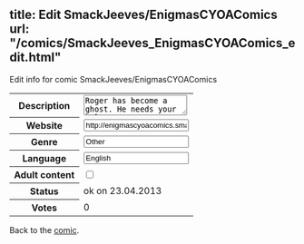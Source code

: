 title: Edit SmackJeeves/EnigmasCYOAComics
url: "/comics/SmackJeeves_EnigmasCYOAComics_edit.html"
---
Edit info for comic SmackJeeves/EnigmasCYOAComics

<form name="comic" action="http://gaepostmail.appengine.com/comic" name="post">
<table class="comicinfo">
<tr>
<th>Description</th><td><textarea name="description">Roger has become a ghost. He needs your help to return to life. Updates whenever I feel like it.</textarea></td>
</tr>
<tr>
<th>Website</th><td><input type="text" name="url" value="http://enigmascyoacomics.smackjeeves.com/comics/"/></td>
</tr>
<tr>
<th>Genre</th><td><input type="text" name="genre" value="Other"/></td>
</tr>
<tr>
<th>Language</th><td><input type="text" name="language" value="English"/></td>
</tr>
<tr>
<th>Adult content</th><td><input type="checkbox" name="adult" value="adult" /></td>
</tr>
<tr>
<th>Status</th><td>ok on 23.04.2013</td>
</tr>
<tr>
<th>Votes</th><td>0</div></td>
</tr>
</table>
</form>

Back to the [comic](/comics/SmackJeeves_EnigmasCYOAComics.html).
